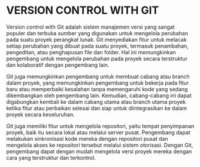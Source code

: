 # VERSION CONTROL WITH GIT 

Version control with Git adalah sistem manajemen versi yang sangat populer dan terbuka sumber yang digunakan untuk mengelola perubahan pada suatu proyek perangkat lunak. Git menyediakan fitur untuk melacak setiap perubahan yang dibuat pada suatu proyek, termasuk penambahan, pengeditan, atau penghapusan file dan folder. Hal ini memungkinkan pengembang untuk mengelola perubahan pada proyek secara terstruktur dan kolaboratif dengan pengembang lain.

Git juga memungkinkan pengembang untuk membuat cabang atau branch dalam proyek, yang memungkinkan pengembang untuk bekerja pada fitur baru atau memperbaiki kesalahan tanpa memengaruhi kode yang sedang dikembangkan oleh pengembang lain. Kemudian, cabang-cabang ini dapat digabungkan kembali ke dalam cabang utama atau branch utama proyek ketika fitur atau perbaikan selesai dan siap untuk diintegrasikan ke dalam proyek secara keseluruhan.

Git juga memiliki fitur untuk mengelola repositori, yaitu tempat penyimpanan proyek, baik itu secara lokal atau melalui server pusat. Pengembang dapat melakukan sinkronisasi kode mereka dengan repositori pusat dan mengelola akses ke repositori tersebut melalui sistem otorisasi. Dengan Git, pengembang dapat dengan mudah mengelola versi proyek mereka dengan cara yang terstruktur dan terkontrol.
